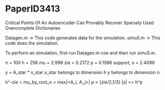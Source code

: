 # PaperID3413
Critical Points Of An Autoencoder Can Provably Recover Sparsely Used Overcomplete Dictionaries

Datagen.m -> This code generates data for the  simulation.
simu5.m -> This code does the simulation.

To perform an simulation, first run Datagen.m coe and then run simu5.m.


n = 100
h = 256
mu = 2.998
zie = 0.2172
p = 0.1586
support, s = 2.4096

y = A_star * x_star
x_star belongs to dimension h
y belongs to dimension n

h^-zie = mu_by_root_n = max|<A_i, A_j>|
p < {zie/2,1/3}
|s| <= h^p
